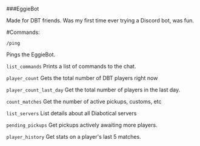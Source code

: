 ###EggieBot

Made for DBT friends. Was my first time ever trying a Discord bot, was fun.

#Commands:

`/ping`

Pings the EggieBot.

`list_commands`
Prints a list of commands to the chat.

`player_count`
Gets the total number of DBT players right now

`player_count_last_day`
Get the total number of players in the last day.

`count_matches`
Get the number of active pickups, customs, etc

`list_servers`
List details about all Diabotical servers

`pending_pickups`
Get pickups actively awaiting more players.

`player_history`
Get stats on a player's last 5 matches.
